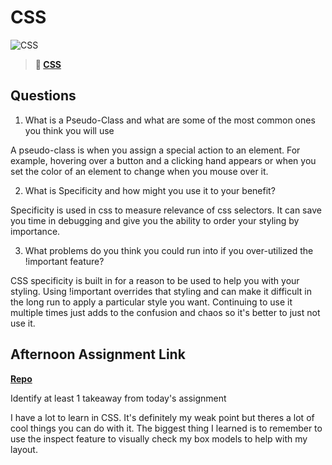 # CSS

![CSS](https://bcw.blob.core.windows.net/public/cssUnit/1411879719053976)

> **📖 [CSS](https://codeworksacademy.com/fs-student-guide/resources/wk1/03-CSS)**

## Questions

1. What is a Pseudo-Class and what are some of the most common ones you think you will use

A pseudo-class is when you assign a special action to an element. For example, hovering over a button and a clicking hand appears or when you set the color of an element to change when you mouse over it.

2. What is Specificity and how might you use it to your benefit?

Specificity is used in css to measure relevance of css selectors. It can save you time in debugging and give you the ability to order your styling by importance.

3. What problems do you think you could run into if you over-utilized the !important feature?

CSS specificity is built in for a reason to be used to help you with your styling. Using !important overrides that styling and can make it difficult in the long run to apply a particular style you want. Continuing to use it multiple times just adds to the confusion and chaos so it's better to just not use it.

## Afternoon Assignment Link

**[Repo](https://github.com/TimothyMcCormick/Day1-html-css-review)**

Identify at least 1 takeaway from today's assignment

I have a lot to learn in CSS. It's definitely my weak point but theres a lot of cool things you can do with it. The biggest thing I learned is to remember to use the inspect feature to visually check my box models to help with my layout.
